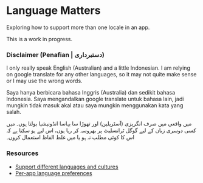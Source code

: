 # Language Matters

Exploring how to support more than one locale in an app. 

This is a work in progress.


### Disclaimer (Penafian | دستبرداری)

I only really speak English (Australian) and a little Indonesian. I am relying on google translate for any other languages, so it may not quite make sense or I may use the wrong words.

Saya hanya berbicara bahasa Inggris (Australia) dan sedikit bahasa Indonesia. Saya mengandalkan google translate untuk bahasa lain, jadi mungkin tidak masuk akal atau saya mungkin menggunakan kata yang salah.

میں واقعی میں صرف انگریزی (آسٹریلین) اور تھوڑا سا بہاسا انڈونیشیا بولتا ہوں۔ میں کسی دوسری زبان کے لیے گوگل ٹرانسلیٹ پر بھروسہ کر رہا ہوں، اس لیے ہو سکتا ہے کہ اس کا کوئی مطلب نہ ہو یا میں غلط الفاظ استعمال کروں۔

### Resources

- [Support different languages and cultures](https://developer.android.com/training/basics/supporting-devices/languages#kotlin)
- [Per-app language preferences](https://developer.android.com/guide/topics/resources/app-languages#app-language-settings)
